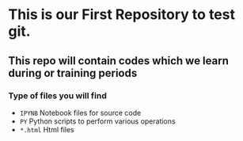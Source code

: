# This is our First Repository to test git.
## This repo will contain codes which we learn during or training periods

### Type of files you will find

- `IPYNB` Notebook files for source code
- `PY` Python scripts to perform various operations
- `*.html` Html files
